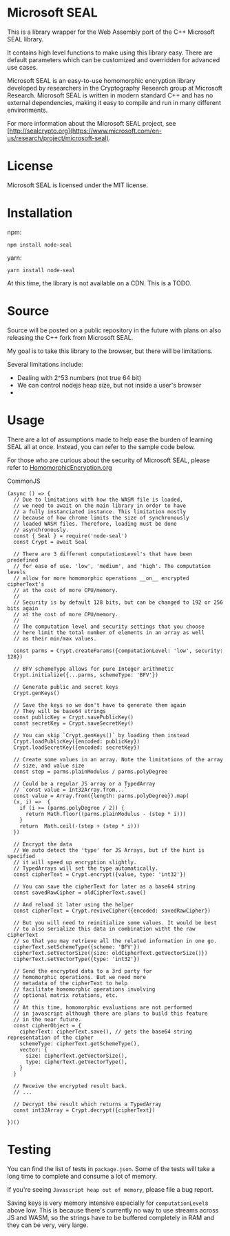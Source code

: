# Microsoft SEAL

This is a library wrapper for the Web Assembly port of the C++ Microsoft SEAL library.

It contains high level functions to make using this library easy. There are default parameters
which can be customized and overridden for advanced use cases.

Microsoft SEAL is an easy-to-use homomorphic encryption library developed by researchers in 
the Cryptography Research group at Microsoft Research. Microsoft SEAL is written in modern 
standard C++ and has no external dependencies, making it easy to compile and run in many 
different environments.

For more information about the Microsoft SEAL project, see [http://sealcrypto.org](https://www.microsoft.com/en-us/research/project/microsoft-seal).

# License

Microsoft SEAL is licensed under the MIT license.

# Installation

npm:
```
npm install node-seal
```

yarn:
```
yarn install node-seal
```

At this time, the library is not available on a CDN. This is a TODO.

# Source
Source will be posted on a public repository in the future with 
plans on also releasing the C++ fork from Microsoft SEAL.

My goal is to take this library to the browser, but there will be limitations.

Several limitations include:
- Dealing with 2^53 numbers (not true 64 bit)
- We can control nodejs heap size, but not inside a user's browser
- 

# Usage

There are a lot of assumptions made to help ease the burden of learning 
SEAL all at once. Instead, you can refer to the sample code below.

For those who are curious about the security of Microsoft SEAL, please
refer to [HomomorphicEncryption.org](http://homomorphicencryption.org/)

CommonJS
```
(async () => {
  // Due to limitations with how the WASM file is loaded, 
  // we need to await on the main library in order to have
  // a fully instanciated instance. This limitation mostly
  // because of how chrome limits the size of synchronously
  // loaded WASM files. Therefore, loading must be done 
  // asynchronously.
  const { Seal } = require('node-seal')
  const Crypt = await Seal
  
  // There are 3 different computationLevel's that have been predefined
  // for ease of use. 'low', 'medium', and 'high'. The computation levels
  // allow for more homomorphic operations __on__ encrypted cipherText's
  // at the cost of more CPU/memory.
  //
  // Security is by default 128 bits, but can be changed to 192 or 256 bits again 
  // at the cost of more CPU/memory.
  //
  // The computation level and security settings that you choose 
  // here limit the total number of elements in an array as well
  // as their min/max values.
  
  const parms = Crypt.createParams({computationLevel: 'low', security: 128})
  
  // BFV schemeType allows for pure Integer arithmetic
  Crypt.initialize({...parms, schemeType: 'BFV'})
  
  // Generate public and secret keys
  Crypt.genKeys()
  
  // Save the keys so we don't have to generate them again
  // They will be base64 strings
  const publicKey = Crypt.savePublicKey()
  const secretKey = Crypt.saveSecretKey()
  
  // You can skip `Crypt.genKeys()` by loading them instead 
  Crypt.loadPublicKey({encoded: publicKey})
  Crypt.loadSecretKey({encoded: secretKey})
  
  // Create some values in an array. Note the limitations of the array 
  // size, and value size
  const step = parms.plainModulus / parms.polyDegree
  
  // Could be a regular JS array or a TypedArray
  // `const value = Int32Array.from...`
  const value = Array.from({length: parms.polyDegree}).map(
  (x, i) =>  {
    if (i >= (parms.polyDegree / 2)) {
      return Math.floor((parms.plainModulus - (step * i)))
    }
    return  Math.ceil(-(step + (step * i)))
  })
  
  // Encrypt the data
  // We auto detect the 'type' for JS Arrays, but if the hint is specified
  // it will speed up encryption slightly.
  // TypedArrays will set the type automatically.
  const cipherText = Crypt.encrypt({value, type: 'int32'})
  
  // You can save the cipherText for later as a base64 string
  const savedRawCipher = oldCipherText.save()
  
  // And reload it later using the helper
  const cipherText = Crypt.reviveCipher({encoded: savedRawCipher})
  
  // But you will need to reinitialize some values. It would be best
  // to also serialize this data in combination witht the raw cipherText
  // so that you may retrieve all the related information in one go.
  cipherText.setSchemeType({scheme: 'BFV'})
  cipherText.setVectorSize({size: oldCipherText.getVectorSize()})
  cipherText.setVectorType({type: 'int32'})

  // Send the encrypted data to a 3rd party for 
  // homomorphic operations. But we need more
  // metadata of the cipherText to help  
  // facilitate homomorphic operations involving
  // optional matrix rotations, etc.
  //
  // At this time, homomorphic evaluations are not performed
  // in javascript although there are plans to build this feature
  // in the near future.
  const cipherObject = {
    cipherText: cipherText.save(), // gets the base64 string representation of the cipher
    schemeType: cipherText.getSchemeType(),
    vector: {
      size: cipherText.getVectorSize(),
      type: cipherText.getVectorType(),
    }
  }
  
  // Receive the encrypted result back.
  // ...
  
  // Decrypt the result which returns a TypedArray
  const int32Array = Crypt.decrypt({cipherText})
  
})()

```

# Testing

You can find the list of tests in `package.json`. Some of the tests will
take a long time to complete and consume a lot of memory.

If you're seeing `Javascript heap out of memory`, please file a 
bug report.

Saving keys is very memory intensive especially for `computationLevel`s above low. 
This is because there's currently no way to use streams across JS and WASM, so
the strings have to be buffered completely in RAM and they can be very, very large.
